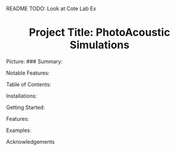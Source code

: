 README TODO:
Look at Cote Lab Ex

<h1 align = 'center'>Project Title: PhotoAcoustic Simulations </h1>
Picture: 
### Summary:

Notable Features:

Table of Contents:

Installations:


Getting Started:


Features:

Examples:

Acknowledgements


